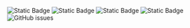 ![Static Badge](https://img.shields.io/badge/blacklists-60-000000) ![Static Badge](https://img.shields.io/badge/blacklisted-2768975-cc0000) ![Static Badge](https://img.shields.io/badge/whitelisted-2245-00CC00) ![Static Badge](https://img.shields.io/badge/streaming_blacklist-28107-000000) ![GitHub issues](https://img.shields.io/github/issues/fabriziosalmi/blacklists)
